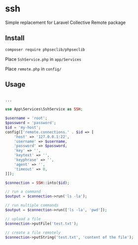 # ssh
Simple replacement for Laravel Collective Remote package

## Install 

```sh
composer require phpseclib/phpseclib
```

Place `SshService.php` in `app/Services`

Place `remote.php` in `config/`

## Usage

```php

...

use App\Services\SshService as SSH;

$username = 'root';
$password = 'password';
$id = 'my-host';
config(['remote.connections.' . $id => [
    'host' => '127.0.0.1:22',
    'username' => $username,
    'password' => $password,
    'key' => '',
    'keytext' => '',
    'keyphrase' => '',
    'agent' => '',
    'timeout' => 0,
]]);

$connection = SSH::into($id);

// run a command
$output = $connection->run('ls -la');

// run multiple commands
$output = $connection->run(['ls -la', 'pwd']);

// upload a file
$connection->putFile('test.txt');

// create a file remotely
$connection->putString('test.txt', 'content of the file');

```

